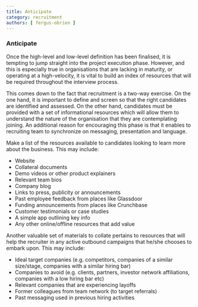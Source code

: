 ```yaml
---
title: Anticipate
category: recruitment
authors: [ fergus-obrien ]
---
```

### Anticipate

Once the high-level and low-level definition has been finalised, it is tempting to jump straight into the project execution phase. However, and this is especially true in organisations that are lacking in maturity, or operating at a high-velocity, it is vital to build an index of resources that will be required throughout the interview process.

This comes down to the fact that recruitment is a two-way exercise. On the one hand, it is important to define and screen so that the right candidates are identified and assessed. On the other hand, candidates must be provided with a set of informational resources which will allow them to understand the nature of the organisation that they are contemplating joining. An additional reason for encouraging this phase is that it enables to recruiting team to synchronize on messaging, presentation and language.


<!-- Before starting interviews, you'll know who the company is, what they do, how they differentiate themselves, what the culture looks like.... give people resources instead of addressing it directly.... you start to look at org as outsider, where would someone find info... neeed to make sure everyone on the team (recruiters / intervewsi) knows where they are and can link to them... Mostly useful for recruiters but also a marketing exercise. Better attract talent.... Linking to optimization - knhowledge is centralized accessbile, avoiding re-explaining same topics... and also consistent messaging between recruitment and hiring and founders, everyone on panel similar language... this is like project management -->

Make a list of the resources available to candidates looking to learn more about the business. This may include:

* Website
* Collateral documents 
* Demo videos or other product explainers
* Relevant team bios
* Company blog
* Links to press, publicity or announcements
* Past employee feedback from places like Glassdoor
* Funding announcements from places like Crunchbase
* Customer testimonials or case studies
* A simple app outlining key info
* Any other online/offline resources that add value



<!-- Clarification: These are factors regarding which employees to target vs avoid, based on the companies they work in... demands and restrictions and availabilities -->

Another valuable set of materials to collate pertains to resources that will help the recruiter in any active outbound campaigns that he/she chooses to embark upon. This may include:

* Ideal target companies (e.g. competitors, companies of a similar size/stage, companies with a similar hiring bar)
* Companies to avoid (e.g. clients, partners, investor network affiliations, companies with a low hiring bar etc)
* Relevant companies that are experiencing layoffs
* Former colleagues from team network (to target referrals)
* Past messaging used in previous hiring activities
